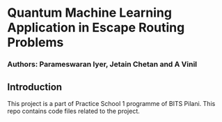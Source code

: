 # Quantum Machine Learning Application in Escape Routing Problems

### Authors: Parameswaran Iyer, Jetain Chetan and A Vinil

## Introduction
This project is a part of Practice School 1 programme of BITS Pilani.
This repo contains code files related to the project.

